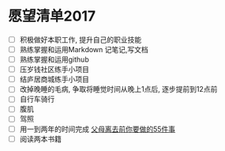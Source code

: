 # 愿望清单2017

- [ ] 积极做好本职工作, 提升自己的职业技能
- [ ] 熟练掌握和运用Markdown 记笔记,写文档
- [ ] 熟练掌握和运用github
- [ ] 压岁钱社区练手小项目
- [ ] 结庐居商城练手小项目
- [ ] 改掉晚睡的毛病, 争取将睡觉时间从晚上1点后, 逐步提前到12点前
- [ ] 自行车骑行
- [ ] 腹肌
- [ ] 驾照
- [ ] 用一到两年的时间完成 [父母离去前你要做的55件事](55.md)
- [ ] 阅读两本书籍